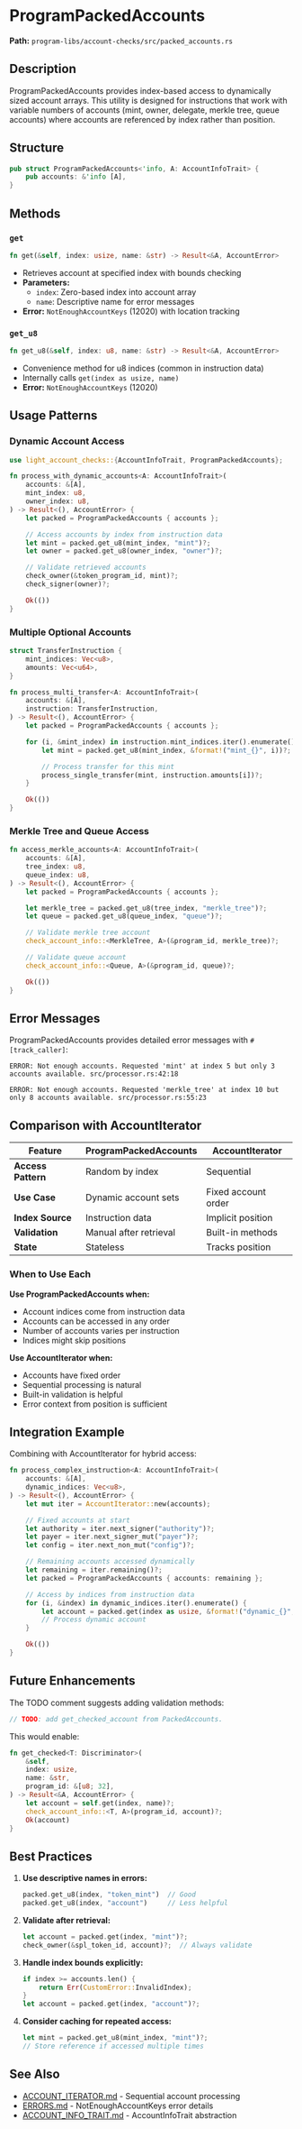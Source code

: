 # ProgramPackedAccounts

**Path:** `program-libs/account-checks/src/packed_accounts.rs`

## Description

ProgramPackedAccounts provides index-based access to dynamically sized account arrays. This utility is designed for instructions that work with variable numbers of accounts (mint, owner, delegate, merkle tree, queue accounts) where accounts are referenced by index rather than position.

## Structure

```rust
pub struct ProgramPackedAccounts<'info, A: AccountInfoTrait> {
    pub accounts: &'info [A],
}
```

## Methods

### `get`
```rust
fn get(&self, index: usize, name: &str) -> Result<&A, AccountError>
```
- Retrieves account at specified index with bounds checking
- **Parameters:**
  - `index`: Zero-based index into account array
  - `name`: Descriptive name for error messages
- **Error:** `NotEnoughAccountKeys` (12020) with location tracking

### `get_u8`
```rust
fn get_u8(&self, index: u8, name: &str) -> Result<&A, AccountError>
```
- Convenience method for u8 indices (common in instruction data)
- Internally calls `get(index as usize, name)`
- **Error:** `NotEnoughAccountKeys` (12020)

## Usage Patterns

### Dynamic Account Access
```rust
use light_account_checks::{AccountInfoTrait, ProgramPackedAccounts};

fn process_with_dynamic_accounts<A: AccountInfoTrait>(
    accounts: &[A],
    mint_index: u8,
    owner_index: u8,
) -> Result<(), AccountError> {
    let packed = ProgramPackedAccounts { accounts };

    // Access accounts by index from instruction data
    let mint = packed.get_u8(mint_index, "mint")?;
    let owner = packed.get_u8(owner_index, "owner")?;

    // Validate retrieved accounts
    check_owner(&token_program_id, mint)?;
    check_signer(owner)?;

    Ok(())
}
```

### Multiple Optional Accounts
```rust
struct TransferInstruction {
    mint_indices: Vec<u8>,
    amounts: Vec<u64>,
}

fn process_multi_transfer<A: AccountInfoTrait>(
    accounts: &[A],
    instruction: TransferInstruction,
) -> Result<(), AccountError> {
    let packed = ProgramPackedAccounts { accounts };

    for (i, &mint_index) in instruction.mint_indices.iter().enumerate() {
        let mint = packed.get_u8(mint_index, &format!("mint_{}", i))?;

        // Process transfer for this mint
        process_single_transfer(mint, instruction.amounts[i])?;
    }

    Ok(())
}
```

### Merkle Tree and Queue Access
```rust
fn access_merkle_accounts<A: AccountInfoTrait>(
    accounts: &[A],
    tree_index: u8,
    queue_index: u8,
) -> Result<(), AccountError> {
    let packed = ProgramPackedAccounts { accounts };

    let merkle_tree = packed.get_u8(tree_index, "merkle_tree")?;
    let queue = packed.get_u8(queue_index, "queue")?;

    // Validate merkle tree account
    check_account_info::<MerkleTree, A>(&program_id, merkle_tree)?;

    // Validate queue account
    check_account_info::<Queue, A>(&program_id, queue)?;

    Ok(())
}
```

## Error Messages

ProgramPackedAccounts provides detailed error messages with `#[track_caller]`:

```
ERROR: Not enough accounts. Requested 'mint' at index 5 but only 3 accounts available. src/processor.rs:42:18

ERROR: Not enough accounts. Requested 'merkle_tree' at index 10 but only 8 accounts available. src/processor.rs:55:23
```

## Comparison with AccountIterator

| Feature | ProgramPackedAccounts | AccountIterator |
|---------|----------------------|-----------------|
| **Access Pattern** | Random by index | Sequential |
| **Use Case** | Dynamic account sets | Fixed account order |
| **Index Source** | Instruction data | Implicit position |
| **Validation** | Manual after retrieval | Built-in methods |
| **State** | Stateless | Tracks position |

### When to Use Each

**Use ProgramPackedAccounts when:**
- Account indices come from instruction data
- Accounts can be accessed in any order
- Number of accounts varies per instruction
- Indices might skip positions

**Use AccountIterator when:**
- Accounts have fixed order
- Sequential processing is natural
- Built-in validation is helpful
- Error context from position is sufficient

## Integration Example

Combining with AccountIterator for hybrid access:

```rust
fn process_complex_instruction<A: AccountInfoTrait>(
    accounts: &[A],
    dynamic_indices: Vec<u8>,
) -> Result<(), AccountError> {
    let mut iter = AccountIterator::new(accounts);

    // Fixed accounts at start
    let authority = iter.next_signer("authority")?;
    let payer = iter.next_signer_mut("payer")?;
    let config = iter.next_non_mut("config")?;

    // Remaining accounts accessed dynamically
    let remaining = iter.remaining()?;
    let packed = ProgramPackedAccounts { accounts: remaining };

    // Access by indices from instruction data
    for (i, &index) in dynamic_indices.iter().enumerate() {
        let account = packed.get(index as usize, &format!("dynamic_{}", i))?;
        // Process dynamic account
    }

    Ok(())
}
```

## Future Enhancements

The TODO comment suggests adding validation methods:
```rust
// TODO: add get_checked_account from PackedAccounts.
```

This would enable:
```rust
fn get_checked<T: Discriminator>(
    &self,
    index: usize,
    name: &str,
    program_id: &[u8; 32],
) -> Result<&A, AccountError> {
    let account = self.get(index, name)?;
    check_account_info::<T, A>(program_id, account)?;
    Ok(account)
}
```

## Best Practices

1. **Use descriptive names in errors:**
   ```rust
   packed.get_u8(index, "token_mint")  // Good
   packed.get_u8(index, "account")     // Less helpful
   ```

2. **Validate after retrieval:**
   ```rust
   let account = packed.get(index, "mint")?;
   check_owner(&spl_token_id, account)?;  // Always validate
   ```

3. **Handle index bounds explicitly:**
   ```rust
   if index >= accounts.len() {
       return Err(CustomError::InvalidIndex);
   }
   let account = packed.get(index, "account")?;
   ```

4. **Consider caching for repeated access:**
   ```rust
   let mint = packed.get_u8(mint_index, "mint")?;
   // Store reference if accessed multiple times
   ```

## See Also
- [ACCOUNT_ITERATOR.md](ACCOUNT_ITERATOR.md) - Sequential account processing
- [ERRORS.md](ERRORS.md) - NotEnoughAccountKeys error details
- [ACCOUNT_INFO_TRAIT.md](ACCOUNT_INFO_TRAIT.md) - AccountInfoTrait abstraction